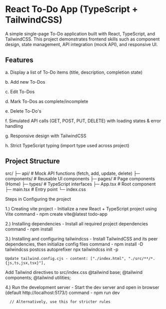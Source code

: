 # React To-Do App (TypeScript + TailwindCSS)

A simple single-page To-Do application built with React, TypeScript, and TailwindCSS.
This project demonstrates frontend skills such as component design, state management, API integration (mock API), and responsive UI.

## Features

 a. Display a list of To-Do items (title, description, completion state)

 b. Add new To-Dos

 c. Edit To-Dos

 d. Mark To-Dos as complete/incomplete

 e. Delete To-Do's

 f. Simulated API calls (GET, POST, PUT, DELETE) with loading states & error handling

 g. Responsive design with TailwindCSS

 h. Strict TypeScript typing (import type used across project)

## Project Structure <br>
src/
 ├─ api/             # Mock API functions (fetch, add, update, delete)
 ├─ components/      # Reusable UI components
 ├─ pages/           # Page components (Home)
 ├─ types/           # TypeScript interfaces
 ├─ App.tsx          # Root component
 ├─ main.tsx         # Entry point
 └─ index.css 

 Steps in Configuring the project

1.) Creating vite project - Initialize a new React + TypeScript project using Vite
    command - npm create vite@latest todo-app
    
2.) Installing dependencies - Install all required project dependencies
    command - npm install

3.) Installing and configuring tailwindcss - Install TailwindCSS and its peer dependencies, then initialize config files
    command - npm install -D tailwindcss postcss autoprefixer
              npx tailwindcss init -p

    Update tailwind.config.cjs - content: ["./index.html", "./src/**/*.{js,ts,jsx,tsx}"],

   Add Tailwind directives to src/index.css
    @tailwind base;
    @tailwind components;
    @tailwind utilities;


4.) Run the development server - Start the dev server and open in browser (default http://localhost:5173/)
   command - npm run dev



      // Alternatively, use this for stricter rules
     
